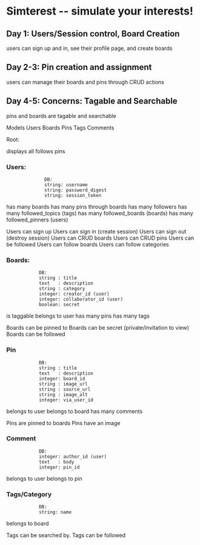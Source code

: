 # Simterest -- simulate your interests!

## Day 1: Users/Session control, Board Creation
  users can sign up and in, see their profile page, and create boards

## Day 2-3: Pin creation and assignment
  users can manage their boards and pins through CRUD actions

## Day 4-5: Concerns: Tagable and Searchable
  pins and boards are tagable and searchable

Models
  Users
  Boards
  Pins
  Tags
  Comments



Root:

  displays all follows pins

### Users:
```
              DB:
              string: username
              string: password_digest
              string: session_token
```

  has many boards
  has many pins through boards
  has many followers
  has many followed_topics (tags)
  has many followed_boards (boards)
  has many followed_pinners (users)


  Users can sign up
  Users can sign in (create session)
  Users can sign out (destroy session)
  Users can CRUD boards
  Users can CRUD pins
  Users can be followed
  Users can follow boards
  Users can follow categories


### Boards:
```
            DB:
            string : title
            text   : description
            string : category
            integer: creator_id (user)
            integer: collaborator_id (user)
            boolean: secret
```
  is taggable
  belongs to user
  has many pins
  has many tags

  Boards can be pinned to
  Boards can be secret (private/invitation to view)
  Boards can be followed


### Pin
```
            DB:
            string : title
            text   : description
            integer: board_id
            string : image_url
            string : source_url
            string : image_alt
            integer: via_user_id
```
  belongs to user
  belongs to board
  has many comments

  Pins are pinned to boards
  Pins have an image

### Comment
```
            DB:
            integer: author_id (user)
            text   : body
            integer: pin_id
```
  belongs to user
  belongs to pin

### Tags/Category
```
            DB:
            string: name
```
  belongs to board

  Tags can be searched by.
  Tags can be followed
